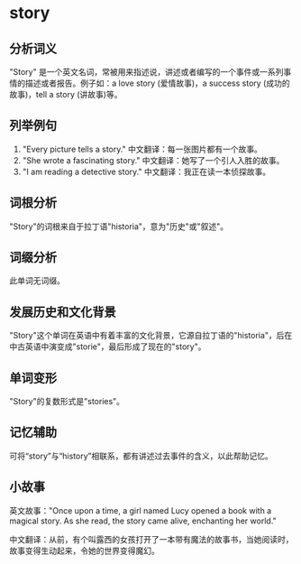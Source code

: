 # story

## 分析词义

  

"Story" 是一个英文名词，常被用来指述说，讲述或者编写的一个事件或一系列事情的描述或者报告。例子如：a love story (爱情故事)，a success story (成功的故事)，tell a story (讲故事)等。

  

## 列举例句

  

1.  "Every picture tells a story." 中文翻译：每一张图片都有一个故事。
2.  "She wrote a fascinating story." 中文翻译：她写了一个引人入胜的故事。
3.  "I am reading a detective story." 中文翻译：我正在读一本侦探故事。

  

## 词根分析

  

"Story"的词根来自于拉丁语"historia"，意为"历史"或"叙述"。

  

## 词缀分析

  

此单词无词缀。

  

## 发展历史和文化背景

  

"Story"这个单词在英语中有着丰富的文化背景，它源自拉丁语的"historia"，后在中古英语中演变成"storie"，最后形成了现在的"story"。

  

## 单词变形

  

"Story"的复数形式是"stories"。

  

## 记忆辅助

  

可将“story”与“history”相联系，都有讲述过去事件的含义，以此帮助记忆。

  

## 小故事

  

英文故事："Once upon a time, a girl named Lucy opened a book with a magical story. As she read, the story came alive, enchanting her world."

  

中文翻译：从前，有个叫露西的女孩打开了一本带有魔法的故事书，当她阅读时，故事变得生动起来，令她的世界变得魔幻。
